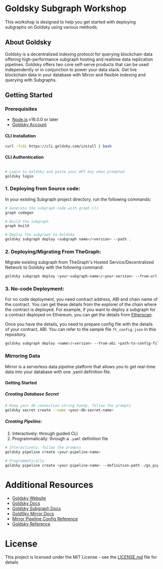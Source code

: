 # Goldsky Subgraph Workshop

This workshop is designed to help you get started with deploying subgraphs on Goldsky using various methods.

## About Goldsky

Goldsky is a decentralized indexing protocol for querying blockchain data offering high-performance subgraph hosting and realtime data replication pipelines. Goldsky offers two core self-serve products that can be used independently or in conjunction to power your data stack. Get live blockchain data in your database with Mirror and flexible indexing and querying with Subgraphs.

## Getting Started

### Prerequisites

- [Node.js](https://nodejs.org/en/) v16.0.0 or later
- [Goldsky Account](https://app.goldsky.com/)

#### CLI Installation

```bash
curl -fsSL https://cli.goldsky.com/install | bash
```

#### CLI Authentication

```bash

# Login to Goldsky and paste your API key when prompted
goldsky login
```

### 1. Deploying from Source code:

In your existing Subgraph project directory, run the following commands:

```bash
# Generate the subgraph code with graph cli
graph codegen

# Build the subgraph
graph build

# Deploy the subgraph to Goldsky
goldsky subgraph deploy <subgraph name>/<version> --path .
```

### 2. Deploying/Migrating From TheGraph:

Migrate existing subgraph from TheGraph's Hosted Service/Decentralized Network to Goldsky with the following command:

```bash
goldsky subgraph deploy <your-subgraph-name>/<your-version> --from-url <your-subgraph-query-url>
```

### 3. No-code Deployment:

For no code deployment, you need contract address, ABI and chain name of the contract. You can get these details from the explorer of the chain where the contract is deployed. For example, if you want to deploy a subgraph for a contract deployed on Ethereum, you can get the details from [Etherscan](https://etherscan.io/).

Once you have the details, you need to prepare config file with the details of your contract, ABI. You can refer to the sample file `ft_config.json` in this repository.

```bash
goldsky subgraph deploy <name>/<version> --from-abi <path-to-config-file-not-abi>

```

### Mirroring Data

Mirror is a serverless data pipeline platform that allows you to get real-time data into your database with one .yaml definition file.

#### Getting Started

##### Creating Database Secret

```bash
# Keep your db connection string handy, follow the prompts
goldsky secret create --name <your-db-secret-name>
```

##### Creating Pipeline:

1. Interactively: through guided CLI
2. Programmatically: through a `.yaml` definition file

```bash
# Interactively, follow the prompts
goldsky pipeline create <your-pipeline-name>

# Programmatically
goldsky pipeline create <your-pipeline-name> --definition-path ./gs_pipeline.yaml
```

# Additional Resources

- [Goldsky Website](https://goldsky.com/)
- [Goldsky Docs](https://docs.goldsky.com/get-started/subgraphs)
- [Goldsky Subgraph Docs](https://docs.goldsky.com/get-started/subgraphs)
- [GoldSky Mirror Docs](https://docs.goldsky.com/mirror/create-a-pipeline)
- [Mirror Pipeline Config Reference](https://docs.goldsky.com/reference/config-file/pipeline)
- [Goldsky Reference](https://docs.goldsky.com/reference/cli)

# License

This project is licensed under the MIT License - see the [LICENSE.md](LICENSE.md) file for details
